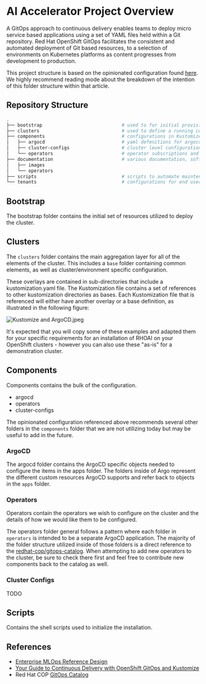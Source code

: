 # AI Accelerator Project Overview

A GitOps approach to continuous delivery enables teams to deploy micro service based applications using a set of YAML files held within a Git repository. Red Hat OpenShift GitOps facilitates the consistent and automated deployment of Git based resources, to a selection of environments on Kubernetes platforms as content progresses from development to production.

This project structure is based on the opinionated configuration found [here](https://github.com/gnunn-gitops/standards/blob/master/folders.md). We highly recommend reading mode about the breakdown of the intention of this folder structure within that article.

## Repository Structure

```sh
.
├── bootstrap                             # used to for initial provisioning
├── clusters                              # used to define a running configuration
├── components                            # configurations in Kustomize and YAML
│   ├── argocd                            # yaml defenitions for argocd objects such as Applications and Projects
│   ├── cluster-configs                   # cluster level configurations
│   └── operators                         # operator subscriptions and configurations
├── documentation                         # various documentation, software groups
│   ├── images
│   └── operators
├── scripts                               # scripts to automate maintence tasks
└── tenants                               # configurations for end user namespaces and resources
```

## Bootstrap

The bootstrap folder contains the initial set of resources utilized to deploy the cluster.

## Clusters

The `clusters` folder contains the main aggregation layer for all of the elements of the cluster. This includes a `base` folder containing common elements, as well as cluster/environment specific configuration.

These overlays are contained in sub-directories that include a kustomization.yaml file. The Kustomization file contains a set of references to other kustomization directories as bases. Each Kustomization file that is referenced will either have another overlay or a base definition, as illustrated in the following figure:

![Kustomize and ArgoCD.jpeg](images/Kustomize%20and%20ArgoCD.jpeg)

It's expected that you will copy some of these examples and adapted them for your specific requirements for an installation of RHOAI on your OpenShift clusters - however you can also use these "as-is" for a demonstration cluster.

## Components

Components contains the bulk of the configuration.

- argocd
- operators
- cluster-configs

The opinionated configuration referenced above recommends several other folders in the `components` folder that we are not utilizing today but may be useful to add in the future.

### ArgoCD

The argocd folder contains the ArgoCD specific objects needed to configure the items in the apps folder.  The folders inside of Argo represent the different custom resources ArgoCD supports and refer back to objects in the `apps` folder.

### Operators

Operators contain the operators we wish to configure on the cluster and the details of how we would like them to be configured.

The operators folder general follows a pattern where each folder in `operators` is intended to be a separate ArgoCD application.  The majority of the folder structure utilized inside of those folders is a direct reference to the [redhat-cop/gitops-catalog](https://github.com/redhat-cop/gitops-catalog).  When attempting to add new operators to the cluster, be sure to check there first and feel free to contribute new components back to the catalog as well.

### Cluster Configs

TODO

## Scripts

Contains the shell scripts used to initialize the installation.

## References

* [Enterprise MLOps Reference Design](https://www.redhat.com/en/blog/enterprise-mlops-reference-design)
* [Your Guide to Continuous Delivery with OpenShift GitOps and Kustomize](https://www.redhat.com/en/blog/your-guide-to-continuous-delivery-with-openshift-gitops-and-kustomize)
* Red Hat COP [GitOps Catalog](https://github.com/redhat-cop/gitops-catalog)
